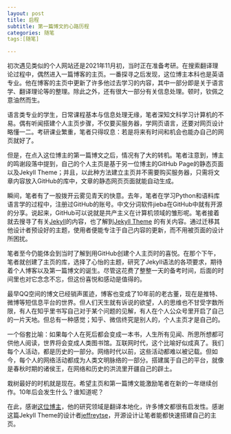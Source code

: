 ```yaml
---
layout: post
title: 启程
subtitle: 第一篇博文的心路历程
categories: 随笔
tags:[随笔]

---
```


初次遇见类似的个人网站还是2021年11月初，当时正在准备考研。在搜索翻译理论过程中，偶然进入一篇博客的主页。一番探寻之后发现，这位博主本科也是英语专业。他在博客的主页中更新了许多他过去学习的内容，其中一部分即是关于语言学、翻译理论等的整理。除此之外，还有很大一部分有关信息处理。顿时，钦佩之意油然而生。

语言类专业的学生，日常课程基本与信息处理无缘，笔者深知文科学习计算机的不易。偶有听闻搭建个人主页步骤，不仅要买服务器，学网页语言，还要对网页设计略懂一二。考研课业繁重，笔者只得叹息：若是将来有时间和机会也能办自己的网页就好了。

但是，在点入这位博主的第一篇博文之后，情况有了大的转机。笔者注意到，博主的鸣谢段落中提到，自己的个人主页是基于另一位博主的GitHub Page的静态页面以及Jekyll Theme；并且，以此种方法建立主页并不需要购买服务器，只需将文章内容放入GitHub的库中，文章的静态网页页面就能自动生成。

瞬间，笔者有了一股拨开云雾见青天的快意。去年，笔者在学习Python和语料库语言学的过程中，注册过GitHub的账号。中文分词软件jieba在GitHub中就有开源的分享。说起来，GitHub可以说就是共产主义在计算机领域的雏形呢。笔者接着就去搜寻了有关[Jekyll](https://jekyllrb.com/)的内容，也了解到[Jekyll Theme](http://jekyllthemes.org/) 的有关内容。通过迁移其他设计者预设好的主题，使用者便能专注于自己内容的更新，而不用被页面的设计所困扰。

笔者至今仍能体会到当时了解到用GitHub创建个人主页时的喜悦。在那个下午，笔者就创建了主页的库，选择了心怡的主题，研究了Jekyll语法的各项要求，期待着个人博客以及第一篇博文的诞生。尽管这花费了整整一天的备考时间，后面的时间里也对它念念不忘，但这份喜悦和感动是值得的。

最早QQ空间的博文已经销声匿迹，博客也变成了10年前的老古董，现在是推特、微博等短信息平台的世界。但人们天生就有诉说的欲望，人的思维也不甘受字数所限，有人在知乎里书写自己对于某个问题的见解，有人在个人公众号里开启了自己的一片天地。但总有一种感觉；知乎、微信终究是别人的，个人主页才是自己的。

一个俗套比喻：如果每个人在死后都会变成一本书，人生所有见闻、所思所想都可供他人阅读，世界将会变成人类图书馆。互联网时代，这个比喻好似成真了。我们每个人活动，都是历史的一部分。网络时代以前，这些活动都难以被记载。但如今，每个人的网络活动都成为人类文明脉络的一部分。搭建属于自己的平台，就像是春秋时期的诸侯王，在网络和历史的洪流里开疆自己的辟土。

栽树最好的时机就是现在。希望主页和第一篇博文能激励笔者在新的一年继续创作。10年后会发生什么？谁知道呢？

在此，感谢[这位博主](https://blog.xulihang.me)，他的研究领域是翻译本地化，许多博文都很有启发性。感谢这篇Jekyll Theme的设计者[jeffreytse](https://github.com/jeffreytse/jekyll-theme-yat)，开源设计让笔者能都快速搭建自己的主页。

